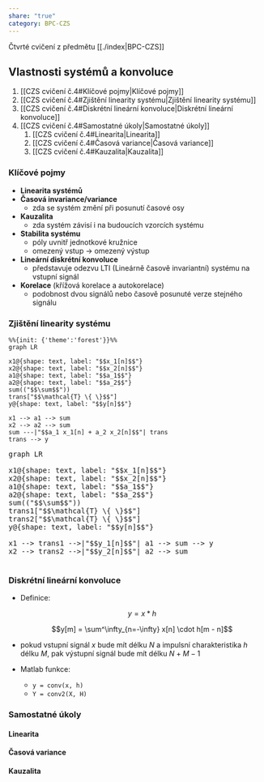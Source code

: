 ```yaml
---
share: "true"
category: BPC-CZS
---
```


Čtvrté cvičení z předmětu [[./index|BPC-CZS]]

## Vlastnosti systémů a konvoluce

1. [[CZS cvičení č.4#Klíčové pojmy|Klíčové pojmy]]
2. [[CZS cvičení č.4#Zjištění linearity systému|Zjištění linearity systému]]
3. [[CZS cvičení č.4#Diskrétní lineární konvoluce|Diskrétní lineární konvoluce]]
4. [[CZS cvičení č.4#Samostatné úkoly|Samostatné úkoly]]
	1. [[CZS cvičení č.4#Linearita|Linearita]]
	2. [[CZS cvičení č.4#Časová variance|Časová variance]]
	3. [[CZS cvičení č.4#Kauzalita|Kauzalita]]

### Klíčové pojmy

- **Linearita systémů**
- **Časová invariance/variance**
	- zda se systém změní při posunutí časové osy
- **Kauzalita**
	- zda systém závisí i na budoucích vzorcích systému
- **Stabilita systému**
	- póly uvnitř jednotkové kružnice
	- omezený vstup -> omezený výstup
- **Lineární diskrétní konvoluce**
	- představuje odezvu LTI (Lineárně časově invariantní) systému na vstupní signál
- **Korelace** (křížová korelace a autokorelace)
	- podobnost dvou signálů nebo časově posunuté verze stejného signálu

### Zjištění linearity systému

```mermaid
%%{init: {'theme':'forest'}}%%
graph LR

x1@{shape: text, label: "$$x_1[n]$$"}
x2@{shape: text, label: "$$x_2[n]$$"}
a1@{shape: text, label: "$$a_1$$"}
a2@{shape: text, label: "$$a_2$$"}
sum(("$$\sum$$"))
trans["$$\mathcal{T} \{ \}$$"]
y@{shape: text, label: "$$y[n]$$"}

x1 --> a1 --> sum
x2 --> a2 --> sum
sum ---|"$$a_1 x_1[n] + a_2 x_2[n]$$"| trans
trans --> y

```

<pre class="mermaid-custom">
graph LR

x1@{shape: text, label: "$$x_1[n]$$"}
x2@{shape: text, label: "$$x_2[n]$$"}
a1@{shape: text, label: "$$a_1$$"}
a2@{shape: text, label: "$$a_2$$"}
sum(("$$\sum$$"))
trans1["$$\mathcal{T} \{ \}$$"]
trans2["$$\mathcal{T} \{ \}$$"]
y@{shape: text, label: "$$y[n]$$"}

x1 --> trans1 -->|"$$y_1[n]$$"| a1 --> sum --> y
x2 --> trans2 -->|"$$y_2[n]$$"| a2 --> sum

</pre>

### Diskrétní lineární konvoluce

- Definice:

	$$y = x * h$$

	$$y[m] = \sum^\infty_{n=-\infty} x[n] \cdot h[m - n]$$

- pokud vstupní signál $x$ bude mít délku $N$ a impulsní charakteristika $h$ délku $M$, pak výstupní signál bude mít délku $N + M − 1$
- Matlab funkce:
	- `y = conv(x, h)`
	- `Y = conv2(X, H)`

### Samostatné úkoly

#### Linearita



#### Časová variance



#### Kauzalita


